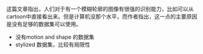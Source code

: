 这篇文章指出，人们对于有一个模糊轮廓的图像有很强的识别能力，比如可以从cartoon中直接看出来。但是计算机没那个水平，而作者指出，这一点的主要原因是没有足够的数据集可以使用。   
* 没有motion and shape 的数据集
* stylized 数据集，比较有局限性